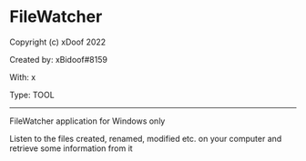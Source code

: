 # FileWatcher
Copyright (c) xDoof 2022

Created by: xBidoof#8159

With: x

Type: TOOL

--------------------------------------------
FileWatcher application for Windows only

Listen to the files created, renamed, modified etc. on your computer and retrieve some information from it
